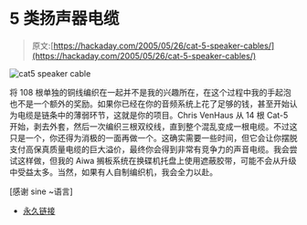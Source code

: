 # 5 类扬声器电缆

> 原文:[https://hackaday.com/2005/05/26/cat-5-speaker-cables/](https://hackaday.com/2005/05/26/cat-5-speaker-cables/)

![cat5 speaker cable](img/8df40a446a18a1626194381ea7f0d793.png)

将 108 根单独的铜线编织在一起并不是我的兴趣所在，在这个过程中我的手起泡也不是一个额外的奖励。如果你已经在你的音频系统上花了足够的钱，甚至开始认为电缆是链条中的薄弱环节，这就是你的项目。Chris VenHaus 从 14 根 Cat-5 开始，剥去外套，然后一次编织三根双绞线，直到整个混乱变成一根电缆。不过这只是一个，你还得为消极的一面再做一个。这确实需要一些时间，但它会让你摆脱支付高保真质量电缆的巨大溢价，最终你会得到非常有竞争力的声音电缆。我会尝试这样做，但我的 Aiwa 搁板系统在换碟机托盘上使用遮蔽胶带，可能不会从升级中受益太多。当然，如果有人自制编织机，我会全力以赴。

[感谢 sine ~语言]

*   [永久链接](http://www.venhaus1.com/diycatfivecables.html)